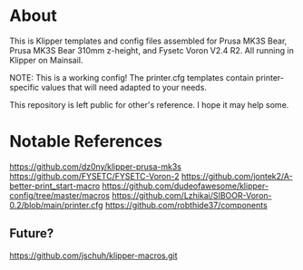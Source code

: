 # About
This is Klipper templates and config files assembled for Prusa MK3S Bear, Prusa MK3S Bear 310mm z-height, and Fysetc Voron V2.4 R2.
All running in Klipper on Mainsail.

NOTE: This is a working config! The printer.cfg templates contain printer-specific values that will need adapted to your needs.

This repository is left public for other's reference. I hope it may help some. 

# Notable References
https://github.com/dz0ny/klipper-prusa-mk3s
https://github.com/FYSETC/FYSETC-Voron-2
https://github.com/jontek2/A-better-print_start-macro
https://github.com/dudeofawesome/klipper-config/tree/master/macros
https://github.com/Lzhikai/SIBOOR-Voron-0.2/blob/main/printer.cfg
https://github.com/robthide37/components

## Future?
https://github.com/jschuh/klipper-macros.git